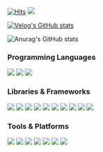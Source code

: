 [![Hits](https://hits.seeyoufarm.com/api/count/incr/badge.svg?url=https%3A%2F%2Fgithub.com%2FSGT-Cho&count_bg=%2379C83D&title_bg=%23555555&icon=github.svg&icon_color=%23E7E7E7&title=hits&edge_flat=false)](https://hits.seeyoufarm.com)
<a href="mailto:devcho3356@gmail.com">
   <img src="https://img.shields.io/badge/Gmail-d14836?style=flat-square&logo=Gmail&logoColor=white&link=leegm1798@naver.com"/>
</a>  
  
  
[![Velog's GitHub stats](https://velog-readme-stats.vercel.app/api?name=sgt-cho&color=dark)](https://velog.io/@sgt-cho/)  
  

![Anurag's GitHub stats](https://github-readme-stats.vercel.app/api?username=SGT-Cho&show_icons=true&theme=radical)

### Programming Languages
<a href="https://en.cppreference.com/w/c" target="_blank"><img src="https://img.shields.io/badge/C-00599C?style=flat-square&logo=c&logoColor=white"/></a>
<a href="https://en.cppreference.com/w/cpp" target="_blank"><img src="https://img.shields.io/badge/C++-00599C?style=flat-square&logo=cplusplus&logoColor=white"/></a>
<a href="https://www.python.org/doc/" target="_blank"><img src="https://img.shields.io/badge/Python-3776AB?style=flat-square&logo=python&logoColor=white"/></a>

### Libraries & Frameworks
<a href="https://numpy.org/doc/" target="_blank"><img src="https://img.shields.io/badge/NumPy-013243?style=flat-square&logo=numpy&logoColor=white"/></a>
<a href="https://pandas.pydata.org/docs/" target="_blank"><img src="https://img.shields.io/badge/Pandas-150458?style=flat-square&logo=pandas&logoColor=white"/></a>
<a href="https://pytorch.org/docs/" target="_blank"><img src="https://img.shields.io/badge/PyTorch-EE4C2C?style=flat-square&logo=pytorch&logoColor=white"/></a>
<a href="https://www.tensorflow.org/learn" target="_blank"><img src="https://img.shields.io/badge/TensorFlow-FF6F00?style=flat-square&logo=tensorflow&logoColor=white"/></a>
<a href="https://keras.io/" target="_blank"><img src="https://img.shields.io/badge/Keras-D00000?style=flat-square&logo=keras&logoColor=white"/></a>
<a href="https://scikit-learn.org/stable/documentation.html" target="_blank"><img src="https://img.shields.io/badge/scikit--learn-F7931E?style=flat-square&logo=scikitlearn&logoColor=white"/></a>
<a href="https://docs.opencv.org/" target="_blank"><img src="https://img.shields.io/badge/OpenCV-5C3EE8?style=flat-square&logo=opencv&logoColor=white"/></a>
<a href="https://matplotlib.org/stable/contents.html" target="_blank"><img src="https://img.shields.io/badge/Matplotlib-ffffff?style=flat-square&logo=matplotlib&logoColor=black"/></a>
<a href="https://seaborn.pydata.org/" target="_blank"><img src="https://img.shields.io/badge/Seaborn-3776AB?style=flat-square&logo=seaborn&logoColor=white"/></a>
<a href="https://xgboost.readthedocs.io/" target="_blank"><img src="https://img.shields.io/badge/XGBoost-FF4B4B?style=flat-square&logo=xgboost&logoColor=white"/></a>

### Tools & Platforms
<a href="https://jupyter.org/documentation" target="_blank"><img src="https://img.shields.io/badge/Jupyter-F37626?style=flat-square&logo=jupyter&logoColor=white"/></a>
<a href="https://colab.research.google.com/notebooks/intro.ipynb" target="_blank"><img src="https://img.shields.io/badge/Google%20Colab-F9AB00?style=flat-square&logo=googlecolab&logoColor=white"/></a>
<a href="https://docs.aws.amazon.com/" target="_blank"><img src="https://img.shields.io/badge/Amazon%20AWS-232F3E?style=flat-square&logo=amazonwebservices&logoColor=white"/></a>
<a href="https://cloud.google.com/docs" target="_blank"><img src="https://img.shields.io/badge/Google%20Cloud-4285F4?style=flat-square&logo=googlecloud&logoColor=white"/></a>
<a href="https://docs.docker.com/" target="_blank"><img src="https://img.shields.io/badge/Docker-2496ED?style=flat-square&logo=docker&logoColor=white"/></a>
<a href="https://docs.mcneel.com/rhino/7/usersguide/en-us/" target="_blank"><img src="https://img.shields.io/badge/Rhinoceros-801010?style=flat-square&logo=rhinoceros&logoColor=white"/></a>
<a href="https://www.anaconda.com/" target="_blank"><img src="https://img.shields.io/badge/Anaconda-44A833?style=flat-square&logo=anaconda&logoColor=white"/></a>



<!--
**SGT-Cho/SGT-Cho** is a ✨ _special_ ✨ repository because its `README.md` (this file) appears on your GitHub profile.

Here are some ideas to get you started:

- 🔭 I’m currently working on ...
- 🌱 I’m currently learning ...
- 👯 I’m looking to collaborate on ...
- 🤔 I’m looking for help with ...
- 💬 Ask me about ...
- 📫 How to reach me: ...
- 😄 Pronouns: ...
- ⚡ Fun fact: ...
-->
